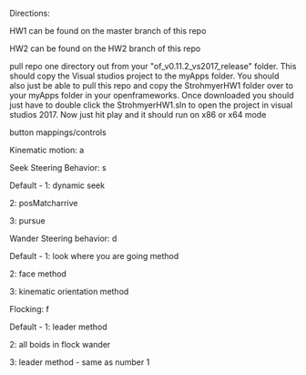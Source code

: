Directions: 

HW1 can be found on the master branch of this repo

HW2 can be found on the HW2 branch of this repo


pull repo one directory out from your "of_v0.11.2_vs2017_release" folder. This 
should copy the Visual studios project to the myApps folder. You should also
just be able to pull this repo and copy the StrohmyerHW1 folder over to your
myApps folder in your openframeworks.
Once downloaded you should just have to double click the StrohmyerHW1.sln to
open the project in visual studios 2017.
Now just hit play and it should run on x86 or x64 mode


button mappings/controls

Kinematic motion: a

Seek Steering Behavior: s

Default - 1: dynamic seek

2: posMatcharrive

3: pursue

Wander Steering behavior: d

Default - 1: look where you are going method

2: face method

3: kinematic orientation method

Flocking: f

Default - 1: leader method

2: all boids in flock wander

3: leader method - same as number 1
